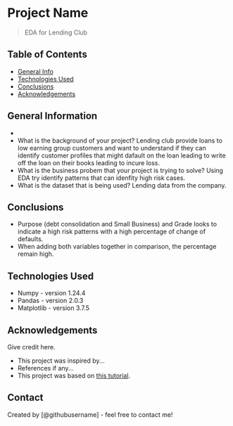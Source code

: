 # Project Name
> EDA for Lending Club


## Table of Contents
* [General Info](#general-information)
* [Technologies Used](#technologies-used)
* [Conclusions](#conclusions)
* [Acknowledgements](#acknowledgements)



## General Information
- 
- What is the background of your project?
   Lending club provide loans to low earning group customers and want to understand if they can identify customer profiles that might dafault on the loan leading to write off the loan on their books leading to incure loss.
- What is the business probem that your project is trying to solve?
    Using EDA try identify patterns that can idenfity high risk cases.
- What is the dataset that is being used?
Lending data from the company.



## Conclusions
- Purpose (debt consolidation and Small Business) and Grade looks to indicate a high risk patterns with a high percentage of change of defaults.
- When adding both variables together in comparison,  the percentage remain high.




## Technologies Used
- Numpy - version 1.24.4
- Pandas - version 2.0.3
- Matplotlib - version 3.7.5

<!-- As the libraries versions keep on changing, it is recommended to mention the version of library used in this project -->

## Acknowledgements
Give credit here.
- This project was inspired by...
- References if any...
- This project was based on [this tutorial](https://www.example.com).


## Contact
Created by [@githubusername] - feel free to contact me!


<!-- Optional -->
<!-- ## License -->
<!-- This project is open source and available under the [... License](). -->

<!-- You don't have to include all sections - just the one's relevant to your project -->
